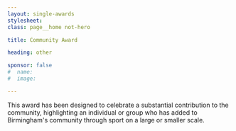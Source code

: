 ```yaml
---
layout: single-awards
stylesheet:
class: page__home not-hero

title: Community Award

heading: other

sponsor: false
#  name:
#  image:

---
```


This award has been designed to celebrate a substantial contribution to the community, highlighting an individual or group who has added to Birmingham's community through sport on a large or smaller scale.
